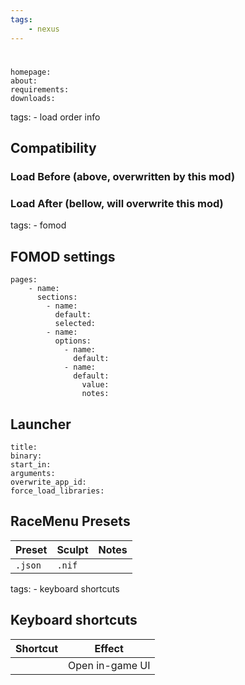 ```yaml
---
tags:
    - nexus
---
```


#

```project_info
homepage:
about:
requirements:
downloads:
```

tags:
    - load order info

## Compatibility

### Load Before (above, overwritten by this mod)

### Load After (bellow, will overwrite this mod)

tags:
    - fomod

## FOMOD settings

```fomod_settings
pages:
    - name:
      sections:
        - name:
          default:
          selected:
        - name:
          options:
            - name:
              default:
            - name:
              default:
                value:
                notes:
```

## Launcher

```mo2_launcher
title:
binary:
start_in:
arguments:
overwrite_app_id:
force_load_libraries:
```

## RaceMenu Presets

| Preset | Sculpt | Notes |
|---|---|---|
| ``.json`` | ``.nif`` | |


tags:
    - keyboard shortcuts

## Keyboard shortcuts

| Shortcut | Effect |
|---|---|
| | Open in-game UI |
